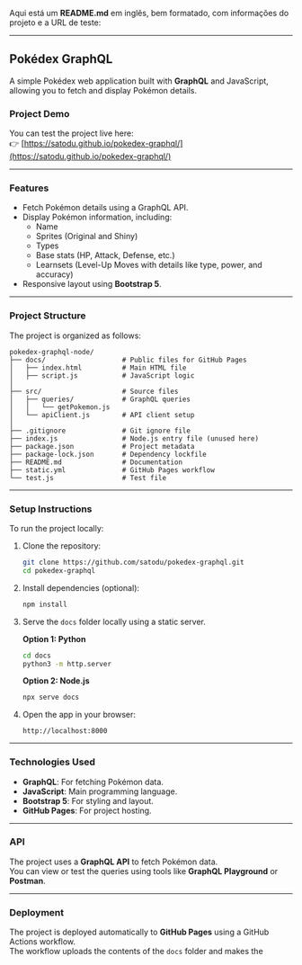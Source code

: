 Aqui está um **README.md** em inglês, bem formatado, com informações do projeto e a URL de teste:

---

## **Pokédex GraphQL**

A simple Pokédex web application built with **GraphQL** and JavaScript, allowing you to fetch and display Pokémon details.

### **Project Demo**

You can test the project live here:  
👉 [https://satodu.github.io/pokedex-graphql/](https://satodu.github.io/pokedex-graphql/)

---

### **Features**

- Fetch Pokémon details using a GraphQL API.
- Display Pokémon information, including:
  - Name
  - Sprites (Original and Shiny)
  - Types
  - Base stats (HP, Attack, Defense, etc.)
  - Learnsets (Level-Up Moves with details like type, power, and accuracy)
- Responsive layout using **Bootstrap 5**.

---

### **Project Structure**

The project is organized as follows:

```plaintext
pokedex-graphql-node/
├── docs/                   # Public files for GitHub Pages
│   ├── index.html          # Main HTML file
│   ├── script.js           # JavaScript logic
│
├── src/                    # Source files
│   ├── queries/            # GraphQL queries
│   │   └── getPokemon.js
│   └── apiClient.js        # API client setup
│
├── .gitignore              # Git ignore file
├── index.js                # Node.js entry file (unused here)
├── package.json            # Project metadata
├── package-lock.json       # Dependency lockfile
├── README.md               # Documentation
├── static.yml              # GitHub Pages workflow
└── test.js                 # Test file

```

---

### **Setup Instructions**

To run the project locally:

1. Clone the repository:
   ```bash
   git clone https://github.com/satodu/pokedex-graphql.git
   cd pokedex-graphql
   ```

2. Install dependencies (optional):
   ```bash
   npm install
   ```

3. Serve the `docs` folder locally using a static server.

   **Option 1: Python**
   ```bash
   cd docs
   python3 -m http.server
   ```

   **Option 2: Node.js**
   ```bash
   npx serve docs
   ```

4. Open the app in your browser:
   ```
   http://localhost:8000
   ```

---

### **Technologies Used**

- **GraphQL**: For fetching Pokémon data.
- **JavaScript**: Main programming language.
- **Bootstrap 5**: For styling and layout.
- **GitHub Pages**: For project hosting.

---

### **API**

The project uses a **GraphQL API** to fetch Pokémon data.  
You can view or test the queries using tools like **GraphQL Playground** or **Postman**.

---

### **Deployment**

The project is deployed automatically to **GitHub Pages** using a GitHub Actions workflow.  
The workflow uploads the contents of the `docs` folder and makes the